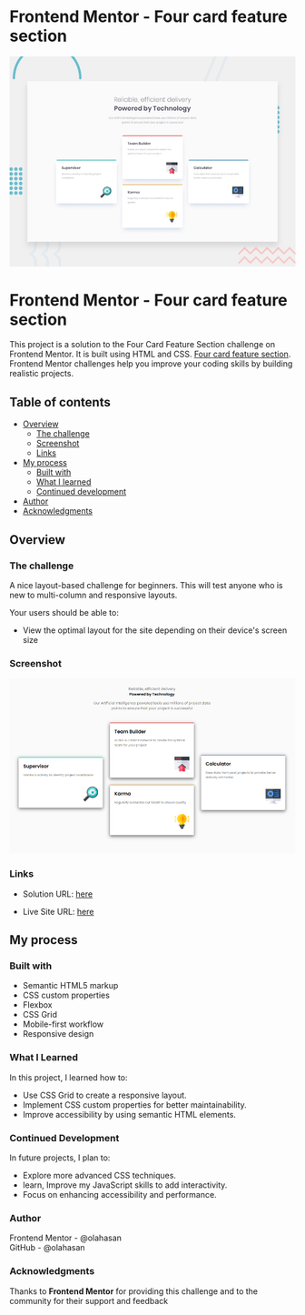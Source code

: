 # Frontend Mentor - Four card feature section

![Design preview for the Four card feature section coding challenge](./design/desktop-preview.jpg)

# Frontend Mentor - Four card feature section

This project is a solution to the Four Card Feature Section challenge on Frontend Mentor. It is built using HTML and CSS. [Four card feature section](https://www.frontendmentor.io/challenges/four-card-feature-section-weK1eFYK). Frontend Mentor challenges help you improve your coding skills by building realistic projects.

## Table of contents

- [Overview](#overview)
  - [The challenge](#the-challenge)
  - [Screenshot](#screenshot)
  - [Links](#links)
- [My process](#my-process)
  - [Built with](#built-with)
  - [What I learned](#what-i-learned)
  - [Continued development](#continued-development)
- [Author](#author)
- [Acknowledgments](#Acknowledgments)

## Overview

### The challenge

A nice layout-based challenge for beginners. This will test anyone who is new to multi-column and responsive layouts.

Your users should be able to:

- View the optimal layout for the site depending on their device's screen size

### Screenshot

![Screenshot](./images/screenshot.png)

### Links

- Solution URL: [here](https://github.com/olahasan/HTML_AND_CSS_Frontend-Mentor_NEWBIE-Four-card-feature-section)

- Live Site URL: [here](https://olahasan.github.io/HTML_AND_CSS_Frontend-Mentor_NEWBIE-Four-card-feature-section/)

## My process

### Built with

- Semantic HTML5 markup
- CSS custom properties
- Flexbox
- CSS Grid
- Mobile-first workflow
- Responsive design

### What I Learned

In this project, I learned how to:

- Use CSS Grid to create a responsive layout.
- Implement CSS custom properties for better maintainability.
- Improve accessibility by using semantic HTML elements.

### Continued Development

In future projects, I plan to:

- Explore more advanced CSS techniques.
- learn, Improve my JavaScript skills to add interactivity.
- Focus on enhancing accessibility and performance.

### Author

Frontend Mentor - @olahasan<br>
GitHub - @olahasan

### Acknowledgments

Thanks to **Frontend Mentor** for providing this challenge and to the community for their support and feedback
